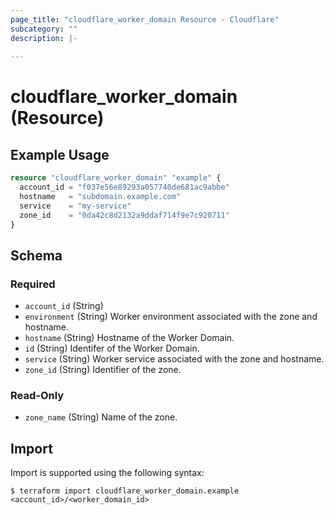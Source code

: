 ```yaml
---
page_title: "cloudflare_worker_domain Resource - Cloudflare"
subcategory: ""
description: |-
  
---
```


# cloudflare_worker_domain (Resource)



## Example Usage

```terraform
resource "cloudflare_worker_domain" "example" {
  account_id = "f037e56e89293a057740de681ac9abbe"
  hostname   = "subdomain.example.com"
  service    = "my-service"
  zone_id    = "0da42c8d2132a9ddaf714f9e7c920711"
}
```
<!-- schema generated by tfplugindocs -->
## Schema

### Required

- `account_id` (String)
- `environment` (String) Worker environment associated with the zone and hostname.
- `hostname` (String) Hostname of the Worker Domain.
- `id` (String) Identifer of the Worker Domain.
- `service` (String) Worker service associated with the zone and hostname.
- `zone_id` (String) Identifier of the zone.

### Read-Only

- `zone_name` (String) Name of the zone.

## Import

Import is supported using the following syntax:

```shell
$ terraform import cloudflare_worker_domain.example <account_id>/<worker_domain_id>
```
